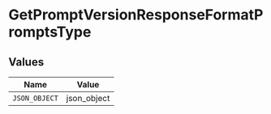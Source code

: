 # GetPromptVersionResponseFormatPromptsType


## Values

| Name          | Value         |
| ------------- | ------------- |
| `JSON_OBJECT` | json_object   |